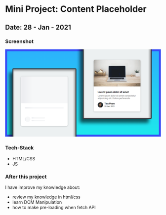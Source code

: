 # Mini Project: Content Placeholder

## Date: 28 - Jan - 2021

### Screenshot

<img src="./template-project-img.png" alt="screenshot"/>

### Tech-Stack

- HTML/CSS
- JS

### After this project

I have improve my knowledge about:

- review my knowledge in html/css
- learn DOM Manipulation
- how to make pre-loading when fetch API
